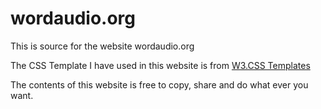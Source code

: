 # wordaudio.org
This is source for the website wordaudio.org

The CSS Template I have used in this website is from [W3.CSS Templates](https://www.w3schools.com/w3css/)

The contents of this website is free to copy, share and do what ever you want. 

